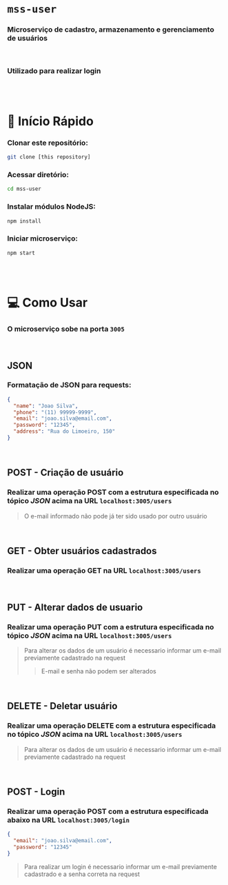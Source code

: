# `mss-user`
### Microserviço de cadastro, armazenamento e gerenciamento de usuários

<br/>

### Utilizado para realizar login

<br/>
<br/>

# 🏁 Início Rápido
### Clonar este repositório:
``` bash
git clone [this repository]
```
### Acessar diretório:
``` bash
cd mss-user
```
### Instalar módulos NodeJS:
``` bash
npm install
```

### Iniciar microserviço:
``` bash
npm start
```

<br/>
<br/>

# 💻 Como Usar
### O microserviço sobe na porta `3005`
<br/>

## JSON
### Formatação de JSON para requests:
``` JSON
{
  "name": "Joao Silva",
  "phone": "(11) 99999-9999",
  "email": "joao.silva@email.com",
  "password": "12345",
  "address": "Rua do Limoeiro, 150" 
}
```
<br/>


## POST - Criação de usuário

### Realizar uma operação POST com a estrutura especificada no tópico *JSON* acima na URL  `localhost:3005/users`
>O e-mail informado não pode já ter sido usado por outro usuário

<br/>

## GET - Obter usuários cadastrados 
### Realizar uma operação GET na URL  `localhost:3005/users`
<br/>

## PUT - Alterar dados de usuario
### Realizar uma operação PUT com a estrutura especificada no tópico *JSON* acima na URL  `localhost:3005/users`
>Para alterar os dados de um usuário é necessario informar um e-mail previamente cadastrado na request
>>E-mail e senha não podem ser alterados

<br/>

## DELETE - Deletar usuário
### Realizar uma operação DELETE com a estrutura especificada no tópico *JSON* acima na URL `localhost:3005/users`
>Para alterar os dados de um usuário é necessario informar um e-mail previamente cadastrado na request

<br/>

## POST - Login
### Realizar uma operação POST com a estrutura especificada abaixo na URL  `localhost:3005/login`
```JSON
{
  "email": "joao.silva@email.com",
  "password": "12345"
}
```
>Para realizar um login é necessario informar um e-mail previamente cadastrado e a senha correta na request

<br/>